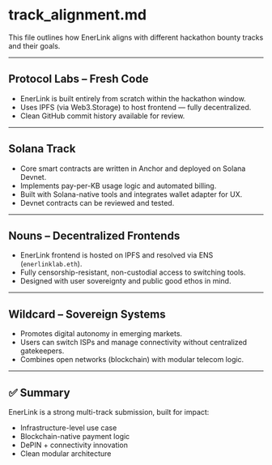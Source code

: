 #  track_alignment.md

This file outlines how EnerLink aligns with different hackathon bounty tracks and their goals.

---

##  Protocol Labs – Fresh Code

- EnerLink is built entirely from scratch within the hackathon window.  
- Uses IPFS (via Web3.Storage) to host frontend — fully decentralized.  
- Clean GitHub commit history available for review.

---

##  Solana Track

- Core smart contracts are written in Anchor and deployed on Solana Devnet.  
- Implements pay-per-KB usage logic and automated billing.  
- Built with Solana-native tools and integrates wallet adapter for UX.  
- Devnet contracts can be reviewed and tested.

---

##  Nouns – Decentralized Frontends

- EnerLink frontend is hosted on IPFS and resolved via ENS (`enerlinklab.eth`).  
- Fully censorship-resistant, non-custodial access to switching tools.  
- Designed with user sovereignty and public good ethos in mind.

---

##  Wildcard – Sovereign Systems

- Promotes digital autonomy in emerging markets.  
- Users can switch ISPs and manage connectivity without centralized gatekeepers.  
- Combines open networks (blockchain) with modular telecom logic.

---

## ✅ Summary

EnerLink is a strong multi-track submission, built for impact:

- Infrastructure-level use case  
- Blockchain-native payment logic  
- DePIN + connectivity innovation  
- Clean modular architecture
